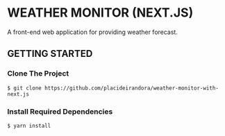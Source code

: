 # WEATHER MONITOR (NEXT.JS)
A front-end web application for providing weather forecast. 

## GETTING STARTED

### Clone The Project

```
$ git clone https://github.com/placideirandora/weather-monitor-with-next.js
```

### Install Required Dependencies

```
$ yarn install
```